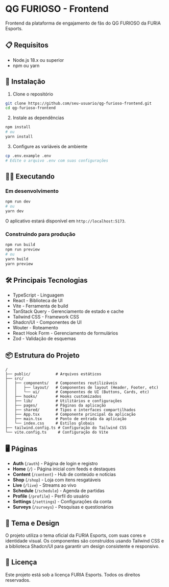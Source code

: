 # QG FURIOSO - Frontend

Frontend da plataforma de engajamento de fãs do QG FURIOSO da FURIA Esports.

## 📋 Requisitos

- Node.js 18.x ou superior
- npm ou yarn

## 🚀 Instalação

1. Clone o repositório
```bash
git clone https://github.com/seu-usuario/qg-furioso-frontend.git
cd qg-furioso-frontend
```

2. Instale as dependências
```bash
npm install
# ou
yarn install
```

3. Configure as variáveis de ambiente
```bash
cp .env.example .env
# Edite o arquivo .env com suas configurações
```

## 🏃‍♂️ Executando

### Em desenvolvimento
```bash
npm run dev
# ou
yarn dev
```

O aplicativo estará disponível em `http://localhost:5173`.

### Construindo para produção
```bash
npm run build
npm run preview
# ou
yarn build
yarn preview
```

## 🛠️ Principais Tecnologias

- TypeScript - Linguagem
- React - Biblioteca de UI
- Vite - Ferramenta de build
- TanStack Query - Gerenciamento de estado e cache
- Tailwind CSS - Framework CSS
- Shadcn/UI - Componentes de UI
- Wouter - Roteamento
- React Hook Form - Gerenciamento de formulários
- Zod - Validação de esquemas

## 📦 Estrutura do Projeto

```
/
├── public/           # Arquivos estáticos
├── src/
│   ├── components/   # Componentes reutilizáveis
│   │   ├── layout/   # Componentes de layout (Header, Footer, etc)
│   │   └── ui/       # Componentes de UI (Buttons, Cards, etc)
│   ├── hooks/        # Hooks customizados
│   ├── lib/          # Utilitários e configurações
│   ├── pages/        # Páginas da aplicação
│   ├── shared/       # Tipos e interfaces compartilhados
│   ├── App.tsx       # Componente principal da aplicação
│   ├── main.tsx      # Ponto de entrada da aplicação
│   └── index.css     # Estilos globais
├── tailwind.config.ts # Configuração do Tailwind CSS
└── vite.config.ts     # Configuração do Vite
```

## 🖥️ Páginas

- **Auth** (`/auth`) - Página de login e registro
- **Home** (`/`) - Página inicial com feeds e destaques
- **Content** (`/content`) - Hub de conteúdo e notícias
- **Shop** (`/shop`) - Loja com itens resgatáveis
- **Live** (`/live`) - Streams ao vivo
- **Schedule** (`/schedule`) - Agenda de partidas
- **Profile** (`/profile`) - Perfil do usuário
- **Settings** (`/settings`) - Configurações da conta
- **Surveys** (`/surveys`) - Pesquisas e questionários

## 🎨 Tema e Design

O projeto utiliza o tema oficial da FURIA Esports, com suas cores e identidade visual. Os componentes são construídos usando Tailwind CSS e a biblioteca Shadcn/UI para garantir um design consistente e responsivo.

## 📄 Licença

Este projeto está sob a licença FURIA Esports. Todos os direitos reservados.